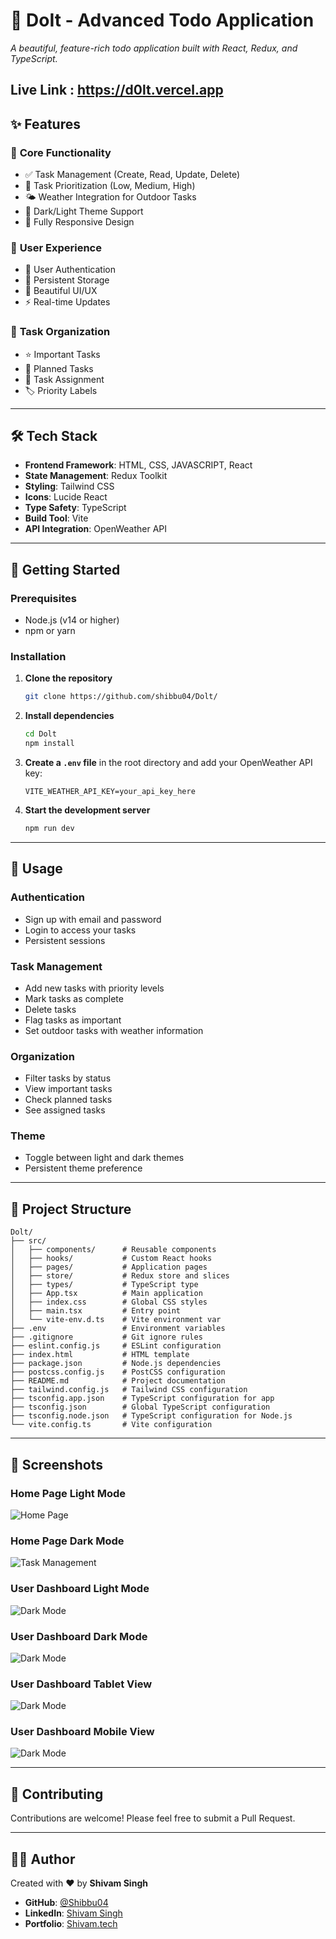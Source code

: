 # 🚀 **DoIt** - Advanced Todo Application

_A beautiful, feature-rich todo application built with React, Redux, and TypeScript._

Live Link : https://d0lt.vercel.app
---

## ✨ **Features**

### 🌟 **Core Functionality**
- ✅ Task Management (Create, Read, Update, Delete)
- 🎯 Task Prioritization (Low, Medium, High)
- 🌤️ Weather Integration for Outdoor Tasks
- 🌙 Dark/Light Theme Support
- 📱 Fully Responsive Design

### 🌟 **User Experience**
- 🔐 User Authentication
- 💾 Persistent Storage
- 🎨 Beautiful UI/UX
- ⚡ Real-time Updates

### 🌟 **Task Organization**
- ⭐ Important Tasks
- 📅 Planned Tasks
- 👥 Task Assignment
- 🏷️ Priority Labels

---

## 🛠️ **Tech Stack**

- **Frontend Framework**: HTML, CSS, JAVASCRIPT, React
- **State Management**: Redux Toolkit
- **Styling**: Tailwind CSS
- **Icons**: Lucide React
- **Type Safety**: TypeScript
- **Build Tool**: Vite
- **API Integration**: OpenWeather API

---

## 🚀 **Getting Started**

### Prerequisites
- Node.js (v14 or higher)
- npm or yarn

### Installation

1. **Clone the repository**
   ```bash
   git clone https://github.com/shibbu04/Dolt/
   ```

2. **Install dependencies**
   ```bash
   cd Dolt
   npm install
   ```

3. **Create a `.env` file** in the root directory and add your OpenWeather API key:
   ```env
   VITE_WEATHER_API_KEY=your_api_key_here
   ```

4. **Start the development server**
   ```bash
   npm run dev
   ```

---

## 🌟 **Usage**

### **Authentication**
- Sign up with email and password
- Login to access your tasks
- Persistent sessions

### **Task Management**
- Add new tasks with priority levels
- Mark tasks as complete
- Delete tasks
- Flag tasks as important
- Set outdoor tasks with weather information

### **Organization**
- Filter tasks by status
- View important tasks
- Check planned tasks
- See assigned tasks

### **Theme**
- Toggle between light and dark themes
- Persistent theme preference

---

## 📂 **Project Structure**

```plaintext
Dolt/
├── src/
│   ├── components/      # Reusable components
│   ├── hooks/           # Custom React hooks
│   ├── pages/           # Application pages
│   ├── store/           # Redux store and slices
│   ├── types/           # TypeScript type 
│   ├── App.tsx          # Main application
│   ├── index.css        # Global CSS styles
│   ├── main.tsx         # Entry point
│   └── vite-env.d.ts    # Vite environment var
├── .env                 # Environment variables
├── .gitignore           # Git ignore rules
├── eslint.config.js     # ESLint configuration
├── index.html           # HTML template
├── package.json         # Node.js dependencies
├── postcss.config.js    # PostCSS configuration
├── README.md            # Project documentation
├── tailwind.config.js   # Tailwind CSS configuration
├── tsconfig.app.json    # TypeScript configuration for app
├── tsconfig.json        # Global TypeScript configuration
├── tsconfig.node.json   # TypeScript configuration for Node.js
└── vite.config.ts       # Vite configuration
```

---

## 📸 **Screenshots**

### **Home Page Light Mode**
![Home Page](./src/assets/home-light.png)
### **Home Page Dark Mode**
![Task Management](./src/assets/home-dark.png)
### **User Dashboard Light Mode**
![Dark Mode](./src/assets/dashboard-light.png)
### **User Dashboard Dark Mode**
![Dark Mode](./src/assets/dashboard-dark.png)
### **User Dashboard Tablet View**
![Dark Mode](./src/assets/tablet-view.png)
### **User Dashboard Mobile View**
![Dark Mode](./src/assets/phone-view.png)


---

## 🤝 **Contributing**

Contributions are welcome! Please feel free to submit a Pull Request.

---

## 👨‍💻 **Author**

Created with ❤️ by **Shivam Singh**

- **GitHub**: [@Shibbu04](https://github.com/shibbu04/)
- **LinkedIn**: [Shivam Singh](https://linkedin.com/in/shivamsingh57680)
- **Portfolio**: [Shivam.tech](https://shivam04.tech)

